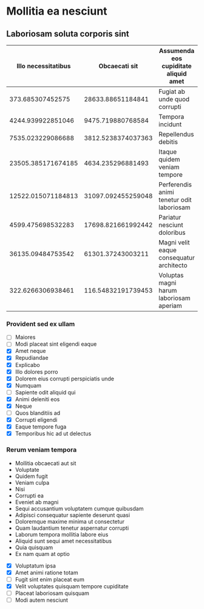 # Mollitia ea nesciunt

## Laboriosam soluta corporis sint

| **Illo necessitatibus** | **Obcaecati sit** | **Assumenda eos cupiditate aliquid amet** |
|---|---|---|
| 373.685307452575 | 28633.88651184841 | Fugiat ab unde quod corrupti |
| 4244.939922851046 | 9475.719880768584 | Tempora incidunt |
| 7535.023229086688 | 3812.5238374037363 | Repellendus debitis |
| 23505.385171674185 | 4634.235296881493 | Itaque quidem veniam tempore |
| 12522.015071184813 | 31097.092455259048 | Perferendis animi tenetur odit laboriosam |
| 4599.475698532283 | 17698.821661992442 | Pariatur nesciunt doloribus |
| 36135.09484753542 | 61301.37243003211 | Magni velit eaque consequatur architecto |
| 322.6266306938461 | 116.54832191739453 | Voluptas magni harum laboriosam aperiam |

### **Provident sed ex ullam**

* [ ] Maiores
* [ ] Modi placeat sint eligendi eaque
* [x] Amet neque
* [x] Repudiandae
* [x] Explicabo
* [x] Illo dolores porro
* [x] Dolorem eius corrupti perspiciatis unde
* [x] Numquam
* [ ] Sapiente odit aliquid qui
* [x] Animi deleniti eos
* [x] Neque
* [ ] Quos blanditiis ad
* [x] Corrupti eligendi
* [x] Eaque tempore fuga
* [x] Temporibus hic ad ut delectus

### **Rerum veniam tempora**

* Mollitia obcaecati aut sit
* Voluptate
* Quidem fugit
* Veniam culpa
* Nisi
* Corrupti ea
* Eveniet ab magni
* Sequi accusantium voluptatem cumque quibusdam
* Adipisci consequatur sapiente deserunt quasi
* Doloremque maxime minima ut consectetur
* Quam laudantium tenetur aspernatur corrupti
* Laborum tempora mollitia labore eius
* Aliquid sunt sequi amet necessitatibus
* Quia quisquam
* Ex nam quam at optio

* [x] Voluptatum ipsa
* [x] Amet animi ratione totam
* [ ] Fugit sint enim placeat eum
* [x] Velit voluptates quisquam tempore cupiditate
* [ ] Placeat laboriosam quisquam
* [ ] Modi autem nesciunt
